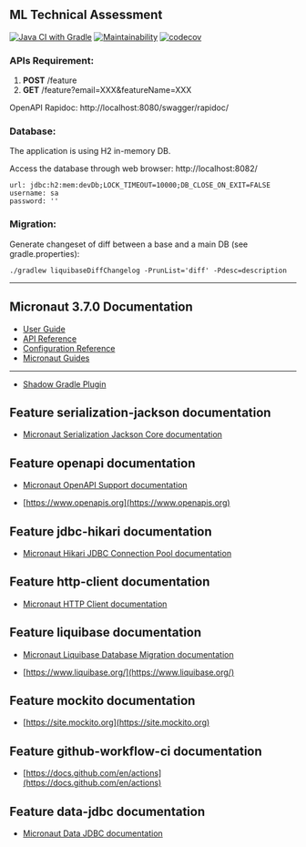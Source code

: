 ## ML Technical Assessment

[![Java CI with Gradle](https://github.com/TimothyL96/ML-Technical/actions/workflows/gradle.yml/badge.svg)](https://github.com/TimothyL96/ML-Technical/actions/workflows/gradle.yml)
[![Maintainability](https://api.codeclimate.com/v1/badges/99781e4c1dcc7d590ffe/maintainability)](https://codeclimate.com/github/TimothyL96/ML-Technical/maintainability)
[![codecov](https://codecov.io/gh/TimothyL96/ML-Technical/branch/master/graph/badge.svg?token=fOMdBiCwEg)](https://codecov.io/gh/TimothyL96/ML-Technical)

### APIs Requirement:

1. **POST** /feature
2. **GET** /feature?email=XXX&featureName=XXX

OpenAPI Rapidoc: http://localhost:8080/swagger/rapidoc/

### Database:

The application is using H2 in-memory DB.

Access the database through web browser: http://localhost:8082/

```
url: jdbc:h2:mem:devDb;LOCK_TIMEOUT=10000;DB_CLOSE_ON_EXIT=FALSE
username: sa
password: ''
```

### Migration:

Generate changeset of diff between a base and a main DB (see gradle.properties):

`./gradlew liquibaseDiffChangelog -PrunList='diff' -Pdesc=description`


---

## Micronaut 3.7.0 Documentation

- [User Guide](https://docs.micronaut.io/3.7.0/guide/index.html)
- [API Reference](https://docs.micronaut.io/3.7.0/api/index.html)
- [Configuration Reference](https://docs.micronaut.io/3.7.0/guide/configurationreference.html)
- [Micronaut Guides](https://guides.micronaut.io/index.html)

---

- [Shadow Gradle Plugin](https://plugins.gradle.org/plugin/com.github.johnrengelman.shadow)

## Feature serialization-jackson documentation

- [Micronaut Serialization Jackson Core documentation](https://micronaut-projects.github.io/micronaut-serialization/latest/guide/)

## Feature openapi documentation

- [Micronaut OpenAPI Support documentation](https://micronaut-projects.github.io/micronaut-openapi/latest/guide/index.html)

- [https://www.openapis.org](https://www.openapis.org)

## Feature jdbc-hikari documentation

- [Micronaut Hikari JDBC Connection Pool documentation](https://micronaut-projects.github.io/micronaut-sql/latest/guide/index.html#jdbc)

## Feature http-client documentation

- [Micronaut HTTP Client documentation](https://docs.micronaut.io/latest/guide/index.html#httpClient)

## Feature liquibase documentation

- [Micronaut Liquibase Database Migration documentation](https://micronaut-projects.github.io/micronaut-liquibase/latest/guide/index.html)

- [https://www.liquibase.org/](https://www.liquibase.org/)

## Feature mockito documentation

- [https://site.mockito.org](https://site.mockito.org)

## Feature github-workflow-ci documentation

- [https://docs.github.com/en/actions](https://docs.github.com/en/actions)

## Feature data-jdbc documentation

- [Micronaut Data JDBC documentation](https://micronaut-projects.github.io/micronaut-data/latest/guide/index.html#jdbc)


